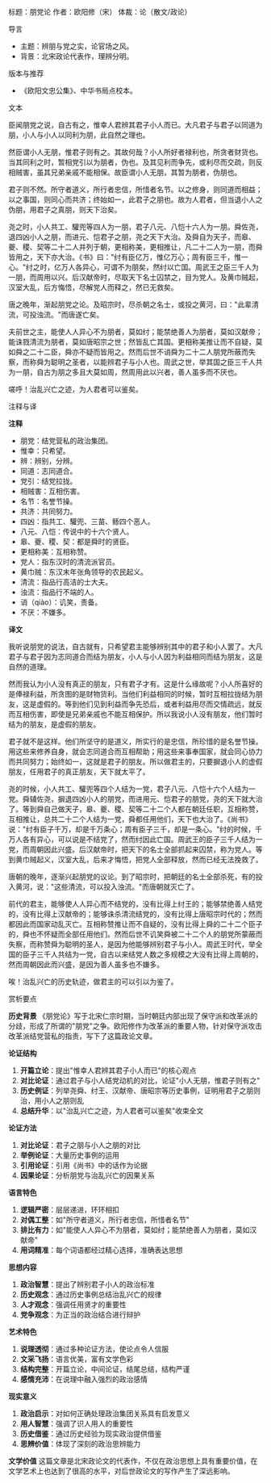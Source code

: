 <!--
 * @Author: ylmzfun ylmzfun@163.com
 * @Date: 2025-10-01 16:28:04
 * @LastEditors: ylmzfun ylmzfun@163.com
 * @LastEditTime: 2025-10-01 23:07:42
 * @FilePath: /poetry/序记/朋党论.md
 * @Description: 这是默认设置,请设置`customMade`, 打开koroFileHeader查看配置 进行设置: https://github.com/OBKoro1/koro1FileHeader/wiki/%E9%85%8D%E7%BD%AE
-->
标题：朋党论
作者：欧阳修（宋）
体裁：论（散文/政论）

导言
- 主题：辨朋与党之实，论官场之风。
- 背景：北宋政论代表作，理辨分明。

版本与推荐
- 《欧阳文忠公集》、中华书局点校本。

文本

臣闻朋党之说，自古有之，惟幸人君辨其君子小人而已。大凡君子与君子以同道为朋，小人与小人以同利为朋，此自然之理也。

然臣谓小人无朋，惟君子则有之。其故何哉？小人所好者禄利也，所贪者财货也。当其同利之时，暂相党引以为朋者，伪也。及其见利而争先，或利尽而交疏，则反相贼害，虽其兄弟亲戚不能相保。故臣谓小人无朋，其暂为朋者，伪朋也。

君子则不然。所守者道义，所行者忠信，所惜者名节。以之修身，则同道而相益；以之事国，则同心而共济；终始如一，此君子之朋也。故为人君者，但当退小人之伪朋，用君子之真朋，则天下治矣。

尧之时，小人共工、驩兜等四人为一朋，君子八元、八恺十六人为一朋。舜佐尧，退四凶小人之朋，而进元、恺君子之朋，尧之天下大治。及舜自为天子，而皋、夔、稷、契等二十二人并列于朝，更相称美，更相推让，凡二十二人为一朋，而舜皆用之，天下亦大治。《书》曰："纣有臣亿万，惟亿万心；周有臣三千，惟一心。"纣之时，亿万人各异心，可谓不为朋矣，然纣以亡国。周武王之臣三千人为一朋，而周用以兴。后汉献帝时，尽取天下名士囚禁之，目为党人。及黄巾贼起，汉室大乱，后方悔悟，尽解党人而释之，然已无救矣。

唐之晚年，渐起朋党之论。及昭宗时，尽杀朝之名士，或投之黄河，曰："此辈清流，可投浊流。"而唐遂亡矣。

夫前世之主，能使人人异心不为朋者，莫如纣；能禁绝善人为朋者，莫如汉献帝；能诛戮清流为朋者，莫如唐昭宗之世；然皆乱亡其国。更相称美推让而不自疑，莫如舜之二十二臣，舜亦不疑而皆用之。然而后世不诮舜为二十二人朋党所蔽而失察，而称舜为聪明之圣者，以能辨君子与小人也。周武之世，举其国之臣三千人共为一朋，自古为朋之多且大莫如周，然周用此以兴者，善人虽多而不厌也。

嗟呼！治乱兴亡之迹，为人君者可以鉴矣。

注释与译

**注释**
- 朋党：结党营私的政治集团。
- 惟幸：只希望。
- 辨：辨别，分辨。
- 同道：志同道合。
- 党引：结党拉拢。
- 相贼害：互相伤害。
- 名节：名誉节操。
- 共济：共同努力。
- 四凶：指共工、驩兜、三苗、鲧四个恶人。
- 八元、八恺：传说中的十六个贤人。
- 皋、夔、稷、契：都是舜时的贤臣。
- 更相称美：互相称赞。
- 党人：指东汉时的清流派官员。
- 黄巾贼：东汉末年张角领导的农民起义。
- 清流：指品行高洁的士大夫。
- 浊流：指品行不端的人。
- 诮（qiào）：讥笑，责备。
- 不厌：不嫌多。

**译文**

我听说朋党的说法，自古就有，只希望君主能够辨别其中的君子和小人罢了。大凡君子与君子因为志同道合而结为朋友，小人与小人因为利益相同而结为朋友，这是自然的道理。

然而我认为小人没有真正的朋友，只有君子才有。这是什么缘故呢？小人所喜好的是俸禄利益，所贪图的是财物货利。当他们利益相同的时候，暂时互相拉拢结为朋友，这是虚假的。等到他们见到利益而争先恐后，或者利益用尽而交情疏远，就反而互相伤害，即使是兄弟亲戚也不能互相保护。所以我说小人没有朋友，他们暂时结为的朋友，是虚假的朋友。

君子就不是这样。他们所坚守的是道义，所实行的是忠信，所珍惜的是名誉节操。用这些来修养自身，就会志同道合而互相帮助；用这些来事奉国家，就会同心协力而共同努力；始终如一，这就是君子的朋友。所以做君主的，只要摒退小人的虚假朋友，任用君子的真正朋友，天下就太平了。

尧的时候，小人共工、驩兜等四个人结为一党，君子八元、八恺十六个人结为一党。舜辅佐尧，摒退四凶小人的朋党，而进用元、恺君子的朋党，尧的天下就大治了。等到舜自己做天子，皋、夔、稷、契等二十二个人都在朝廷任职，互相称赞，互相推让，总共二十二个人结为一党，舜都任用他们，天下也大治了。《尚书》说："纣有臣子千万，却是千万条心；周有臣子三千，却是一条心。"纣的时候，千万人各有异心，可以说是不结党了，然而纣因此亡国。周武王的臣子三千人结为一党，而周朝因此兴盛。后汉献帝时，把天下的名士全部抓起来囚禁，称为党人。等到黄巾贼起义，汉室大乱，后来才悔悟，把党人全部释放，然而已经无法挽救了。

唐朝的晚年，逐渐兴起朋党的议论。到了昭宗时，把朝廷的名士全部杀死，有的投入黄河，说："这些清流，可以投入浊流。"而唐朝就灭亡了。

前代的君主，能够使人人异心而不结党的，没有比得上纣王的；能够禁绝善人结党的，没有比得上汉献帝的；能够诛杀清流结党的，没有比得上唐昭宗时代的；然而都因此而国家动乱灭亡。互相称赞推让而不自疑的，没有比得上舜的二十二个臣子的，舜也不怀疑而全部任用他们。然而后世不讥笑舜被二十二个人的朋党所蒙蔽而失察，而称赞舜为聪明的圣人，是因为他能够辨别君子与小人。周武王时代，举全国的臣子三千人共结为一党，自古以来结党人数之多规模之大没有比得上周朝的，然而周朝因此而兴盛，是因为善人虽多也不嫌多。

唉！治乱兴亡的历史轨迹，做君主的可以引以为鉴了。

赏析要点

**历史背景**
《朋党论》写于北宋仁宗时期，当时朝廷内部出现了保守派和改革派的分歧，形成了所谓的"朋党"之争。欧阳修作为改革派的重要人物，针对保守派攻击改革派结党营私的指责，写下了这篇政论文章。

**论证结构**
1. **开篇立论**：提出"惟幸人君辨其君子小人而已"的核心观点
2. **对比论证**：通过君子与小人结党动机的对比，论证"小人无朋，惟君子则有之"
3. **历史例证**：列举尧舜、纣王、汉献帝、唐昭宗等历史事例，证明用君子之朋则治，用小人之朋则乱
4. **总结升华**：以"治乱兴亡之迹，为人君者可以鉴矣"收束全文

**论证方法**
1. **对比论证**：君子之朋与小人之朋的对比
2. **举例论证**：大量历史事例的运用
3. **引用论证**：引用《尚书》中的话作为论据
4. **因果论证**：分析朋党与治乱兴亡的因果关系

**语言特色**
1. **逻辑严密**：层层递进，环环相扣
2. **对偶工整**：如"所守者道义，所行者忠信，所惜者名节"
3. **排比有力**：如"能使人人异心不为朋者，莫如纣；能禁绝善人为朋者，莫如汉献帝"
4. **用词精准**：每个词语都经过精心选择，准确表达思想

**思想内容**
1. **政治智慧**：提出了辨别君子小人的政治标准
2. **历史观念**：通过历史事例总结治乱兴亡的规律
3. **人才观念**：强调任用贤才的重要性
4. **党争观念**：为正当的政治结合进行辩护

**艺术特色**
1. **说理透彻**：通过多种论证方法，使论点令人信服
2. **文采飞扬**：语言优美，富有文学色彩
3. **结构完整**：开篇立论，中间论证，结尾总结，结构严谨
4. **感情充沛**：在说理中融入强烈的政治感情

**现实意义**
1. **政治启示**：对如何正确处理政治集团关系具有启发意义
2. **用人智慧**：强调了识人用人的重要性
3. **历史借鉴**：通过历史经验为现实政治提供借鉴
4. **思辨价值**：体现了深刻的政治思辨能力

**文学价值**
这篇文章是北宋政论文的代表作，不仅在政治思想上具有重要价值，在文学艺术上也达到了很高的水平，对后世政论文的写作产生了深远影响。